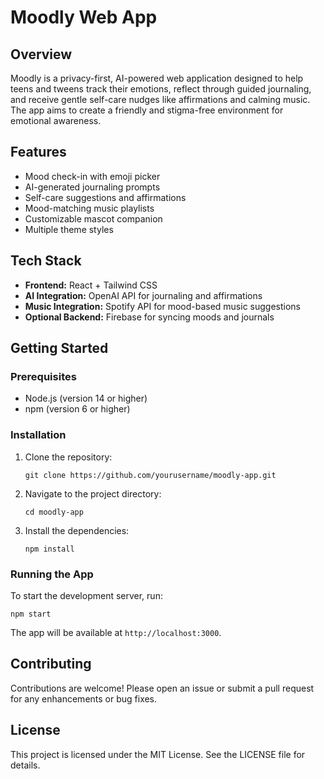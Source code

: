 # Moodly Web App

## Overview
Moodly is a privacy-first, AI-powered web application designed to help teens and tweens track their emotions, reflect through guided journaling, and receive gentle self-care nudges like affirmations and calming music. The app aims to create a friendly and stigma-free environment for emotional awareness.

## Features
- Mood check-in with emoji picker
- AI-generated journaling prompts
- Self-care suggestions and affirmations
- Mood-matching music playlists
- Customizable mascot companion
- Multiple theme styles

## Tech Stack
- **Frontend:** React + Tailwind CSS
- **AI Integration:** OpenAI API for journaling and affirmations
- **Music Integration:** Spotify API for mood-based music suggestions
- **Optional Backend:** Firebase for syncing moods and journals

## Getting Started

### Prerequisites
- Node.js (version 14 or higher)
- npm (version 6 or higher)

### Installation
1. Clone the repository:
   ```
   git clone https://github.com/yourusername/moodly-app.git
   ```
2. Navigate to the project directory:
   ```
   cd moodly-app
   ```
3. Install the dependencies:
   ```
   npm install
   ```

### Running the App
To start the development server, run:
```
npm start
```
The app will be available at `http://localhost:3000`.

## Contributing
Contributions are welcome! Please open an issue or submit a pull request for any enhancements or bug fixes.

## License
This project is licensed under the MIT License. See the LICENSE file for details.